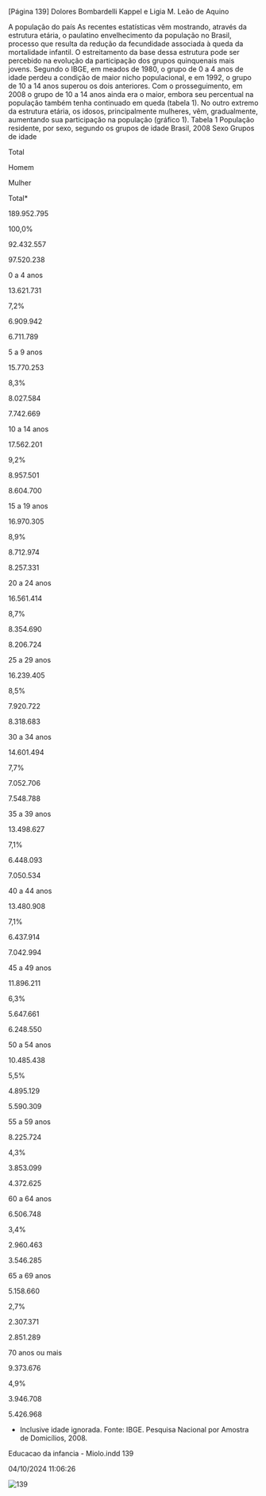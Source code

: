 [Página 139]
Dolores Bombardelli Kappel e Ligia M. Leão de Aquino

A população do país
As recentes estatísticas vêm mostrando, através da estrutura etária, o
paulatino envelhecimento da população no Brasil, processo que resulta
da redução da fecundidade associada à queda da mortalidade infantil.
O estreitamento da base dessa estrutura pode ser percebido na evolução da participação dos grupos quinquenais mais jovens. Segundo o
IBGE, em meados de 1980, o grupo de 0 a 4 anos de idade perdeu a condição de maior nicho populacional, e em 1992, o grupo de 10 a 14 anos
superou os dois anteriores. Com o prosseguimento, em 2008 o grupo
de 10 a 14 anos ainda era o maior, embora seu percentual na população
também tenha continuado em queda (tabela 1). No outro extremo da
estrutura etária, os idosos, principalmente mulheres, vêm, gradualmente, aumentando sua participação na população (gráfico 1).
Tabela 1
População residente, por sexo, segundo os grupos de idade
Brasil, 2008
Sexo
Grupos de idade

Total

Homem

Mulher

Total*

189.952.795

100,0%

92.432.557

97.520.238

0 a 4 anos

13.621.731

7,2%

6.909.942

6.711.789

5 a 9 anos

15.770.253

8,3%

8.027.584

7.742.669

10 a 14 anos

17.562.201

9,2%

8.957.501

8.604.700

15 a 19 anos

16.970.305

8,9%

8.712.974

8.257.331

20 a 24 anos

16.561.414

8,7%

8.354.690

8.206.724

25 a 29 anos

16.239.405

8,5%

7.920.722

8.318.683

30 a 34 anos

14.601.494

7,7%

7.052.706

7.548.788

35 a 39 anos

13.498.627

7,1%

6.448.093

7.050.534

40 a 44 anos

13.480.908

7,1%

6.437.914

7.042.994

45 a 49 anos

11.896.211

6,3%

5.647.661

6.248.550

50 a 54 anos

10.485.438

5,5%

4.895.129

5.590.309

55 a 59 anos

8.225.724

4,3%

3.853.099

4.372.625

60 a 64 anos

6.506.748

3,4%

2.960.463

3.546.285

65 a 69 anos

5.158.660

2,7%

2.307.371

2.851.289

70 anos ou mais

9.373.676

4,9%

3.946.708

5.426.968

* Inclusive idade ignorada.
Fonte: IBGE. Pesquisa Nacional por Amostra de Domicílios, 2008.


Educacao da infancia - Miolo.indd 139

04/10/2024 11:06:26

![139](./img/page_139-01.jpg)
